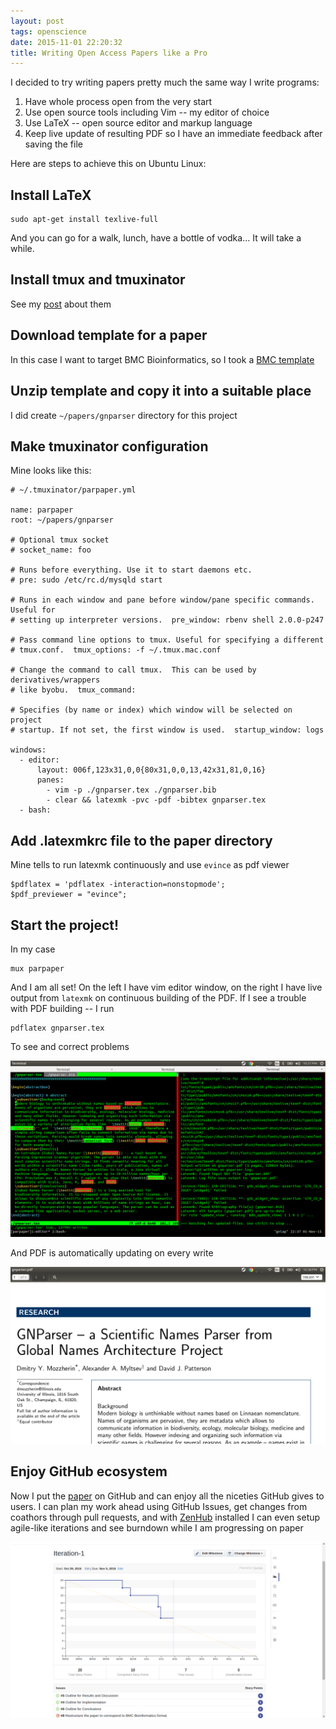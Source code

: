 ```yaml
---
layout: post
tags: openscience
date: 2015-11-01 22:20:32
title: Writing Open Access Papers like a Pro
---
```


I decided to try writing papers pretty much the same way I write programs:

1. Have whole process open from the very start
2. Use open source tools including Vim -- my editor of choice
3. Use LaTeX -- open source editor and markup language
4. Keep live update of resulting PDF so I have an immediate feedback after
   saving the file

Here are steps to achieve this on Ubuntu Linux:

Install LaTeX
-------------

```
sudo apt-get install texlive-full
```

And you can go for a walk, lunch, have a bottle of vodka... It will take a
while.

Install tmux and tmuxinator
---------------------------

See my [post] about them

Download template for a paper
-----------------------------

In this case I want to target BMC Bioinformatics, so I took a [BMC template]

Unzip template and copy it into a suitable place
------------------------------------------------

I did create `~/papers/gnparser` directory for this project

Make tmuxinator configuration
-----------------------------

Mine looks like this:

```
# ~/.tmuxinator/parpaper.yml

name: parpaper
root: ~/papers/gnparser

# Optional tmux socket
# socket_name: foo

# Runs before everything. Use it to start daemons etc.
# pre: sudo /etc/rc.d/mysqld start

# Runs in each window and pane before window/pane specific commands. Useful for
# setting up interpreter versions.  pre_window: rbenv shell 2.0.0-p247

# Pass command line options to tmux. Useful for specifying a different
# tmux.conf.  tmux_options: -f ~/.tmux.mac.conf

# Change the command to call tmux.  This can be used by derivatives/wrappers
# like byobu.  tmux_command:

# Specifies (by name or index) which window will be selected on project
# startup. If not set, the first window is used.  startup_window: logs

windows:
  - editor:
      layout: 006f,123x31,0,0{80x31,0,0,13,42x31,81,0,16}
      panes:
        - vim -p ./gnparser.tex ./gnparser.bib
        - clear && latexmk -pvc -pdf -bibtex gnparser.tex
  - bash:
```

Add .latexmkrc file to the paper directory
---------------------------------------

Mine tells to run latexmk continuously and use `evince` as pdf viewer

```
$pdflatex = 'pdflatex -interaction=nonstopmode';
$pdf_previewer = "evince";
```

Start the project!
------------------

In my case

```
mux parpaper
```

And I am all set!  On the left I have vim editor window, on the right I have
live output from `latexmk` on continuous building of the PDF. If I see a
trouble with PDF building -- I run

```
pdflatex gnparser.tex
```

To see and correct problems

![LaTeX on VIM][split-screen]

And PDF is automatically updating on every write


![latexmk makes pdf][latexmk]

Enjoy GitHub ecosystem
----------------------

Now I put the [paper] on GitHub and can enjoy all the niceties GitHub gives to
users. I can plan my work ahead using GitHub Issues, get changes from coathors
through pull requests, and with [ZenHub][zenhub] installed I can even setup
agile-like iterations and see burndown while I am progressing on  paper

![Burndown][burndown]


[post]: /2015/05/21/tmux.html
[BMC template]: http://media.biomedcentral.com/content/production/bmc_article-tex.zip
[split-screen]: /img/latex-vim.png
[latexmk]: /img/latexmk.png
[paper]: https://github.com/gnpapers/gnparser
[burndown]: /img/burndown.png
[zenhub]: https://www.zenhub.io/
